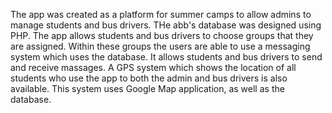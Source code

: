 The app was created as a platform for summer camps to allow admins to manage students and bus drivers.
THe abb's database was designed using PHP. The app allows students and bus drivers to choose groups that they are assigned. Within these groups the users are able to use a messaging system which uses the database. It allows students and bus drivers to send and receive massages. A GPS system which shows the location of all students who use the app to both the admin and bus drivers is also available. This system uses Google Map application, as well as the database.
